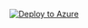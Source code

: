 <!-- https://learn.microsoft.com/en-us/azure/azure-resource-manager/templates/deploy-to-azure-button -->

[![Deploy to Azure](https://aka.ms/deploytoazurebutton)](/.prereqs/AA-provision-infrastructure/testingoutazuredeploy.json?raw=1)